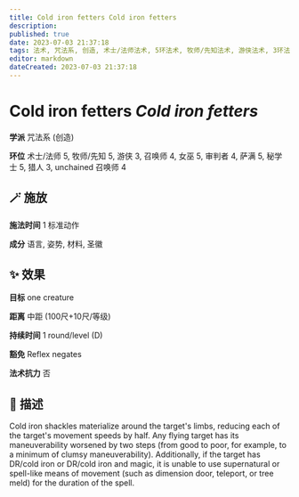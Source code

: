 ```yaml
---
title: Cold iron fetters Cold iron fetters
description: 
published: true
date: 2023-07-03 21:37:18
tags: 法术, 咒法系, 创造, 术士/法师法术, 5环法术, 牧师/先知法术, 游侠法术, 3环法术, 召唤师法术, 4环法术, 女巫法术, 审判者法术, 萨满法术, 秘学士法术, 猎人法术, unchained 召唤师法术
editor: markdown
dateCreated: 2023-07-03 21:37:18
---
```


# **Cold iron fetters** *Cold iron fetters*

**学派** 咒法系 (创造) 

**环位** 术士/法师 5, 牧师/先知 5, 游侠 3, 召唤师 4, 女巫 5, 审判者 4, 萨满 5, 秘学士 5, 猎人 3, unchained 召唤师 4

## 🪄 施放

**施法时间** 1 标准动作

**成分** 语言, 姿势, 材料, 圣徽

## ✨ 效果 

**目标** one creature 

**距离** 中距 (100尺+10尺/等级)  

**持续时间** 1 round/level (D) 

**豁免** Reflex negates

**法术抗力** 否

## 📖 描述

Cold iron shackles materialize around the target's limbs, reducing each of the target's movement speeds by half. Any flying target has its maneuverability worsened by two steps (from good to poor, for example, to a minimum of clumsy maneuverability). Additionally, if the target has DR/cold iron or DR/cold iron and magic, it is unable to use supernatural or spell-like means of movement (such as dimension door, teleport, or tree meld) for the duration of the spell.
    